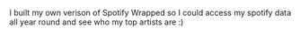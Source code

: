I built my own verison of Spotify Wrapped so I could access my spotify data all year round and see who my top artists are :) 

